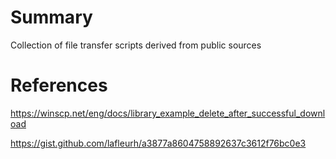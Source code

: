 # Summary

Collection of file transfer scripts derived from public sources

# References

https://winscp.net/eng/docs/library_example_delete_after_successful_download

https://gist.github.com/lafleurh/a3877a8604758892637c3612f76bc0e3